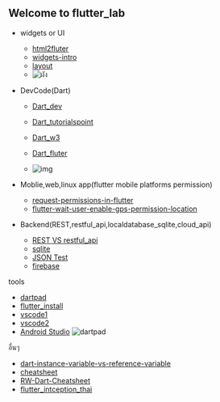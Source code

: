 ## Welcome to flutter_lab

- widgets or UI

  - [html2fluter](https://flutter.dev/docs/get-started/flutter-for/web-devs)
  - [widgets-intro](https://flutter.dev/docs/development/ui/widgets-intro)
  - [layout](https://flutter.dev/docs/development/ui/layout)
  - ![ผัง](https://flutter.dev/assets/ui/layout/sample-flutter-layout-46c76f6ab08f94fa4204469dbcf6548a968052af102ae5a1ae3c78bc24e0d915.png)

- DevCode(Dart)

  - [Dart_dev](https://dart.dev/tutorials)
  - [Dart_tutorialspoint](https://www.tutorialspoint.com/dart_programming/index.htm)
  - [Dart_w3](https://www.w3adda.com/dart-tutorial)
  - [Dart_fluter](https://flutter.dev/docs/development/data-and-backend/state-mgmt/intro)

  - ![img](https://flutter.dev/assets/development/data-and-backend/state-mgmt/state-management-explainer-5495afe6c3d6162f145107fe45794583bc4f2b55be377c76a92ab210be74c033.gif)

- Moblie,web,linux app(flutter mobile platforms permission)

  - [request-permissions-in-flutter](https://medium.com/flutter-community/request-permissions-in-flutter-as-a-consumable-service-e6cd243f882f)
  - [flutter-wait-user-enable-gps-permission-location](https://dev.to/ahmedcharef/flutter-wait-user-enable-gps-permission-location-4po2)

- Backend(REST,restful_api,localdatabase_sqlite,cloud_api)
  - [REST VS restful_api](https://medium.com/@iamgique/restful-api-กับ-rest-api-ต่างกันนะรู้ยัง-2c70c42990e3)
  - [sqlite](https://flutter.dev/docs/cookbook/persistence/sqlite)
  - [JSON Test](https://jsonplaceholder.typicode.com)
  - [firebase](https://medium.com/firebasethailand/flutter-x-firebase-cloud-firestore-29275799f6e9)

tools

- [dartpad](https://dartpad.dev/flutter)
- [flutter_install](https://www.somkiat.cc/flutter-part-1-installation/)
- [vscode1](https://medium.com/@sahakornb/flutter-1-install-updated-nov-2019-windows-with-vscode-47db0fffe919)
- [vscode2](https://www.androidthai.in.th/android-flutter/231-create-flutter-project-on-vs-code.html)
- [Android Studio](https://nextflow.in.th/2018/google-flutter-create-new-project-with-android-studio-thai/)
  ![dartpad](https://miro.medium.com/max/1600/0*O2FY0bB-BCao1kH2)

อื่นๆ

- [dart-instance-variable-vs-reference-variable](https://toastguyz.com/dart/dart-instance-variable-vs-reference-variable)
- [cheatsheet](https://dart.dev/codelabs/dart-cheatsheet)
- [RW-Dart-Cheatsheet](https://koenig-media.raywenderlich.com/uploads/2019/08/RW-Dart-Cheatsheet-1.0.2.pdf)
- [flutter_intception_thai](https://blog.intception.me/dev/flutter/)
